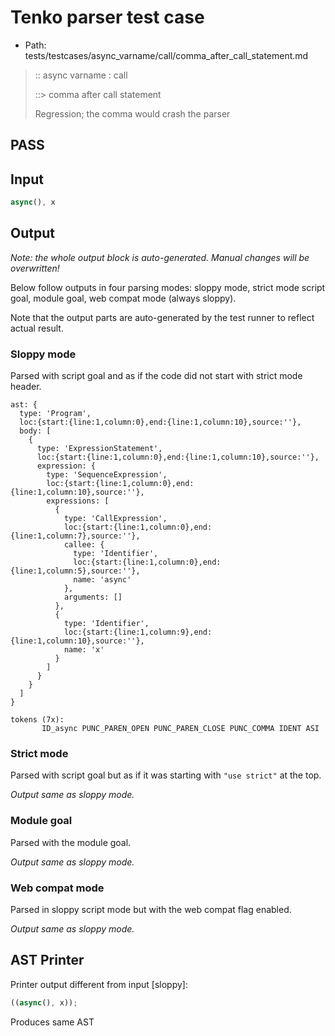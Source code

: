 # Tenko parser test case

- Path: tests/testcases/async_varname/call/comma_after_call_statement.md

> :: async varname : call
>
> ::> comma after call statement
>
> Regression; the comma would crash the parser

## PASS

## Input

`````js
async(), x
`````

## Output

_Note: the whole output block is auto-generated. Manual changes will be overwritten!_

Below follow outputs in four parsing modes: sloppy mode, strict mode script goal, module goal, web compat mode (always sloppy).

Note that the output parts are auto-generated by the test runner to reflect actual result.

### Sloppy mode

Parsed with script goal and as if the code did not start with strict mode header.

`````
ast: {
  type: 'Program',
  loc:{start:{line:1,column:0},end:{line:1,column:10},source:''},
  body: [
    {
      type: 'ExpressionStatement',
      loc:{start:{line:1,column:0},end:{line:1,column:10},source:''},
      expression: {
        type: 'SequenceExpression',
        loc:{start:{line:1,column:0},end:{line:1,column:10},source:''},
        expressions: [
          {
            type: 'CallExpression',
            loc:{start:{line:1,column:0},end:{line:1,column:7},source:''},
            callee: {
              type: 'Identifier',
              loc:{start:{line:1,column:0},end:{line:1,column:5},source:''},
              name: 'async'
            },
            arguments: []
          },
          {
            type: 'Identifier',
            loc:{start:{line:1,column:9},end:{line:1,column:10},source:''},
            name: 'x'
          }
        ]
      }
    }
  ]
}

tokens (7x):
       ID_async PUNC_PAREN_OPEN PUNC_PAREN_CLOSE PUNC_COMMA IDENT ASI
`````

### Strict mode

Parsed with script goal but as if it was starting with `"use strict"` at the top.

_Output same as sloppy mode._

### Module goal

Parsed with the module goal.

_Output same as sloppy mode._

### Web compat mode

Parsed in sloppy script mode but with the web compat flag enabled.

_Output same as sloppy mode._

## AST Printer

Printer output different from input [sloppy]:

````js
((async(), x));
````

Produces same AST
